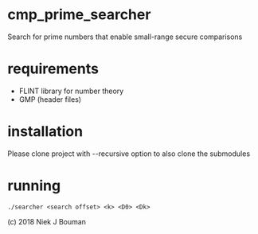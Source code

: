 # cmp_prime_searcher
Search for prime numbers that enable small-range secure comparisons

# requirements
- FLINT library for number theory
- GMP (header files)

# installation
Please clone project with --recursive option to also clone the submodules

# running

    ./searcher <search offset> <k> <D0> <Dk>
    
    
(c) 2018 Niek J Bouman
